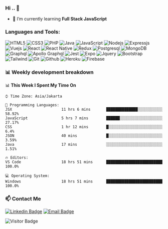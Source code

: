 ### Hi .. 👋

- 🌱 I’m currently learning <b>Full Stack JavaScript</b>

### Languages and Tools:
![HTML5](https://img.shields.io/badge/-HTML5-black?style=flat-square&logo=HTML5)
![CSS3](https://img.shields.io/badge/-CSS3-black?style=flat-square&logo=CSS3)
![PHP](https://img.shields.io/badge/-PHP-black?style=flat-square&logo=PHP)
![Java](https://img.shields.io/badge/-Java-black?style=flat-square&logo=Java)
![JavaScript](https://img.shields.io/badge/-JavaScript-black?style=flat-square&logo=javascript)
![Nodejs](https://img.shields.io/badge/-Nodejs-black?style=flat-square&logo=Node.js)
![Expressjs](https://img.shields.io/badge/-Express-black?style=flat-square&logo=Express)
![Vuejs](https://img.shields.io/badge/-Vuejs-black?style=flat-square&logo=Vue.js)
![React](https://img.shields.io/badge/-React-black?style=flat-square&logo=React)
![React Native](https://img.shields.io/badge/-React%20Native-black?style=flat-square&logo=React)
![Redux](https://img.shields.io/badge/-Redux-black?style=flat-square&logo=Redux)
![Postgresql](https://img.shields.io/badge/-Postgresql-black?style=flat-square&logo=Postgresql)
![MongoDB](https://img.shields.io/badge/-MongoDB-black?style=flat-square&logo=MongoDB)
![Graphql](https://img.shields.io/badge/-Graphql-black?style=flat-square&logo=Graphql)
![Apollo Graphql](https://img.shields.io/badge/-Apollo%20GraphQL-black?style=flat-square&logo=apollo-graphql)
![Jest](https://img.shields.io/badge/-Jest-black?style=flat-square&logo=Jest)
![Expo](https://img.shields.io/badge/-Expo-black?style=flat-square&logo=Expo)
![Jquery](https://img.shields.io/badge/-Jquery-black?style=flat-square&logo=Jquery)
![Bootstrap](https://img.shields.io/badge/-Bootstrap-black?style=flat-square&logo=Bootstrap)
![Tailwind](https://img.shields.io/badge/-Tailwind-black?style=flat-square&logo=tailwind-css)
![Git](https://img.shields.io/badge/-Git-black?style=flat-square&logo=Git)
![Github](https://img.shields.io/badge/-Github-black?style=flat-square&logo=Github)
![Heroku](https://img.shields.io/badge/-Heroku-black?style=flat-square&logo=Heroku)
![Firebase](https://img.shields.io/badge/-Firebase-black?style=flat-square&logo=Firebase)

### 📊 Weekly development breakdown

<!--START_SECTION:waka-->
📊 **This Week I Spent My Time On** 

```text
⌚︎ Time Zone: Asia/Jakarta

💬 Programming Languages: 
JSX                      11 hrs 6 mins       ██████████████░░░░░░░░░░░   58.92% 
JavaScript               5 hrs 7 mins        ██████░░░░░░░░░░░░░░░░░░░   27.17% 
CSS                      1 hr 12 mins        █░░░░░░░░░░░░░░░░░░░░░░░░   6.4% 
JSON                     40 mins             █░░░░░░░░░░░░░░░░░░░░░░░░   3.59% 
Java                     17 mins             ░░░░░░░░░░░░░░░░░░░░░░░░░   1.51%

🔥 Editors: 
VS Code                  18 hrs 51 mins      █████████████████████████   100.0%

💻 Operating System: 
Windows                  18 hrs 51 mins      █████████████████████████   100.0%

```


<!--END_SECTION:waka-->

### 📫 Contact Me
[![Linkedin Badge](https://img.shields.io/badge/-ramadhannurcj-blue?style=flat-square&logo=Linkedin&logoColor=white&link=https://www.linkedin.com/in/ramadhan-nur-cj/)](https://www.linkedin.com/in/ramadhan-nur-cj/)
[![Email Badge](https://img.shields.io/badge/-adhann98@gmail.com-red?style=flat-square&logo=Gmail&logoColor=white&link=mailto:adhann98@gmail.com)](mailto:adhann98@gmail.com)

![Visitor Badge](https://visitor-badge.glitch.me/badge?page_id=adhann.visitor-badge)
